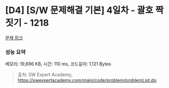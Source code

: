 # [D4] [S/W 문제해결 기본] 4일차 - 괄호 짝짓기 - 1218 

[문제 링크](https://swexpertacademy.com/main/code/problem/problemDetail.do?contestProbId=AV14eWb6AAkCFAYD) 

### 성능 요약

메모리: 19,696 KB, 시간: 110 ms, 코드길이: 1,121 Bytes



> 출처: SW Expert Academy, https://swexpertacademy.com/main/code/problem/problemList.do